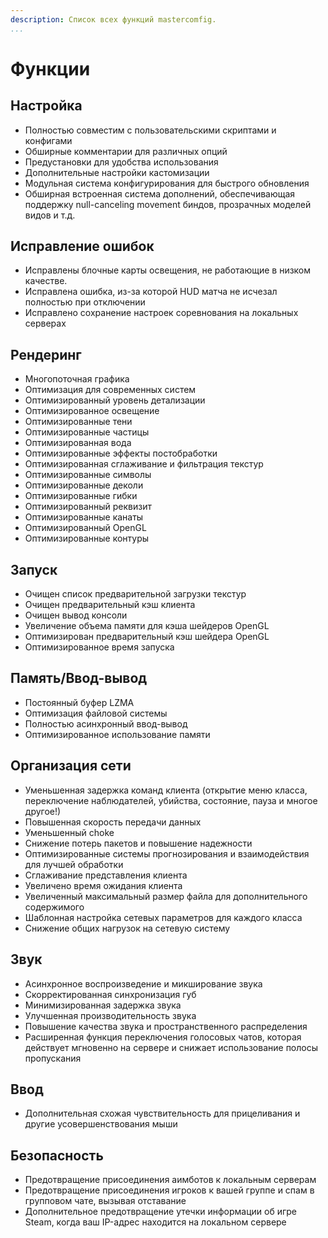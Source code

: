 ```yaml
---
description: Список всех функций mastercomfig.
...
```


# Функции

## Настройка

* Полностью совместим с пользовательскими скриптами и конфигами
* Обширные комментарии для различных опций
* Предустановки для удобства использования
* Дополнительные настройки кастомизации
* Модульная система конфигурирования для быстрого обновления
* Обширная встроенная система дополнений, обеспечивающая поддержку null-canceling movement биндов, прозрачных моделей видов и т.д.

## Исправление ошибок

* Исправлены блочные карты освещения, не работающие в низком качестве.
* Исправлена ​​ошибка, из-за которой HUD матча не исчезал полностью при отключении
* Исправлено сохранение настроек соревнования на локальных серверах

## Рендеринг

* Многопоточная графика
* Оптимизация для современных систем
* Оптимизированный уровень детализации
* Оптимизированное освещение
* Оптимизированные тени
* Оптимизированные частицы
* Оптимизированная вода
* Оптимизированные эффекты постобработки
* Оптимизированная сглаживание и фильтрация текстур
* Оптимизированные символы
* Оптимизированные деколи
* Оптимизированные гибки
* Оптимизированный реквизит
* Оптимизированные канаты
* Оптимизированный OpenGL
* Оптимизированные контуры

## Запуск

* Очищен список предварительной загрузки текстур
* Очищен предварительный кэш клиента
* Очищен вывод консоли
* Увеличение объема памяти для кэша шейдеров OpenGL
* Оптимизирован предварительный кэш шейдера OpenGL
* Оптимизированное время запуска

## Память/Ввод-вывод

* Постоянный буфер LZMA
* Оптимизация файловой системы
* Полностью асинхронный ввод-вывод
* Оптимизированное использование памяти

## Организация сети

* Уменьшенная задержка команд клиента (открытие меню класса, переключение наблюдателей, убийства, состояние, пауза и многое другое!)
* Повышенная скорость передачи данных
* Уменьшенный choke
* Снижение потерь пакетов и повышение надежности
* Оптимизированные системы прогнозирования и взаимодействия для лучшей обработки
* Сглаживание представления клиента
* Увеличено время ожидания клиента
* Увеличенный максимальный размер файла для дополнительного содержимого
* Шаблонная настройка сетевых параметров для каждого класса
* Снижение общих нагрузок на сетевую систему

## Звук

* Асинхронное воспроизведение и микширование звука
* Скорректированная синхронизация губ
* Минимизированная задержка звука
* Улучшенная производительность звука
* Повышение качества звука и пространственного распределения
* Расширенная функция переключения голосовых чатов, которая действует мгновенно на сервере и снижает использование полосы пропускания

## Ввод

* Дополнительная схожая чувствительность для прицеливания и другие усовершенствования мыши

## Безопасность

* Предотвращение присоединения аимботов к локальным серверам
* Предотвращение присоединения игроков к вашей группе и спам в групповом чате, вызывая отставание
* Дополнительное предотвращение утечки информации об игре Steam, когда ваш IP-адрес находится на локальном сервере
